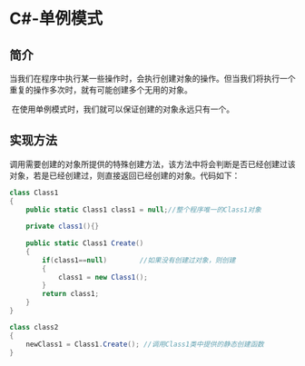 # C#-单例模式



## 简介

​	当我们在程序中执行某一些操作时，会执行创建对象的操作。但当我们将执行一个重复的操作多次时，就有可能创建多个无用的对象。

​	在使用单例模式时，我们就可以保证创建的对象永远只有一个。



## 实现方法

​	调用需要创建的对象所提供的特殊创建方法，该方法中将会判断是否已经创建过该对象，若是已经创建过，则直接返回已经创建的对象。代码如下：

~~~c#
class Class1
{
    public static Class1 class1 = null;//整个程序唯一的Class1对象
    
    private class1(){}
    
    public static Class1 Create()
    {
        if(class1==null)		//如果没有创建过对象，则创建
        {
            class1 = new Class1();
        }
        return class1;
    }
}

class class2
{
    newClass1 = Class1.Create(); //调用Class1类中提供的静态创建函数
}
~~~

